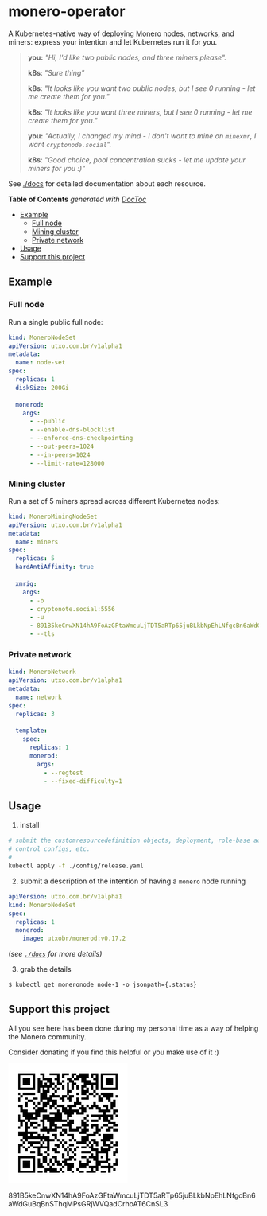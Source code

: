 # monero-operator

A Kubernetes-native way of deploying [Monero] nodes, networks, and miners:
express your intention and let Kubernetes run it for you.


> **you:** _"Hi, I'd like two public nodes, and three miners please"._
>
> **k8s**: _"Sure thing"_
>
> **k8s**: _"It looks like you want two public nodes, but I see 0 running - let me create them for you."_
>
> **k8s**: _"It looks like you want three miners, but I see 0 running - let me create them for you."_
>
> **you:** _"Actually, I changed my mind - I don't want to mine on `minexmr`, I want `cryptonode.social`"._
>
> **k8s**: _"Good choice, pool concentration sucks - let me update your miners for you :)"_



See [./docs](./docs) for detailed documentation about each resource.

<!-- START doctoc generated TOC please keep comment here to allow auto update -->
<!-- DON'T EDIT THIS SECTION, INSTEAD RE-RUN doctoc TO UPDATE -->
**Table of Contents**  *generated with [DocToc](https://github.com/thlorenz/doctoc)*

- [Example](#example)
  - [Full node](#full-node)
  - [Mining cluster](#mining-cluster)
  - [Private network](#private-network)
- [Usage](#usage)
- [Support this project](#support-this-project)

<!-- END doctoc generated TOC please keep comment here to allow auto update -->


## Example

### Full node

Run a single public full node:

```yaml
kind: MoneroNodeSet
apiVersion: utxo.com.br/v1alpha1
metadata:
  name: node-set
spec:
  replicas: 1
  diskSize: 200Gi

  monerod:
    args:
      - --public
      - --enable-dns-blocklist
      - --enforce-dns-checkpointing
      - --out-peers=1024
      - --in-peers=1024
      - --limit-rate=128000
```


### Mining cluster

Run a set of 5 miners spread across different Kubernetes nodes:

```yaml
kind: MoneroMiningNodeSet
apiVersion: utxo.com.br/v1alpha1
metadata:
  name: miners
spec:
  replicas: 5
  hardAntiAffinity: true

  xmrig:
    args:
      - -o
      - cryptonote.social:5556
      - -u
      - 891B5keCnwXN14hA9FoAzGFtaWmcuLjTDT5aRTp65juBLkbNpEhLNfgcBn6aWdGuBqBnSThqMPsGRjWVQadCrhoAT6CnSL3.node-$(id)
      - --tls
```


### Private network

```yaml
kind: MoneroNetwork
apiVersion: utxo.com.br/v1alpha1
metadata:
  name: network
spec:
  replicas: 3

  template:
    spec:
      replicas: 1
      monerod:
        args:
          - --regtest
          - --fixed-difficulty=1
```


## Usage

1. install

```bash
# submit the customresourcedefinition objects, deployment, role-base access
# control configs, etc.
#
kubectl apply -f ./config/release.yaml
```

2. submit a description of the intention of having a `monero` node running

```yaml
apiVersion: utxo.com.br/v1alpha1
kind: MoneroNodeSet
spec:
  replicas: 1
  monerod:
    image: utxobr/monerod:v0.17.2
```

(_see [`./docs`](./docs) for more details)_

3. grab the details

```console
$ kubectl get moneronode node-1 -o jsonpath={.status}
```


## Support this project

All you see here has been done during my personal time as a way of helping the Monero community.

Consider donating if you find this helpful or you make use of it :)

![](assets/donate.png)

891B5keCnwXN14hA9FoAzGFtaWmcuLjTDT5aRTp65juBLkbNpEhLNfgcBn6aWdGuBqBnSThqMPsGRjWVQadCrhoAT6CnSL3


[Monero]: https://www.getmonero.org/
